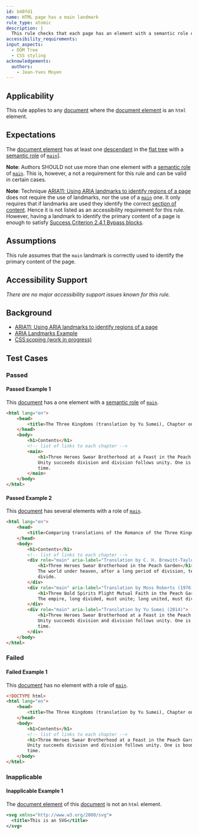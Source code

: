 ```yaml
---
id: b40fd1
name: HTML page has a main landmark
rule_type: atomic
description: |
  This rule checks that each page has an element with a semantic role of `main`
accessibility_requirements:
input_aspects:
  - DOM Tree
  - CSS styling
acknowledgements:
  authors:
    - Jean-Yves Moyen
---
```


## Applicability

This rule applies to any [document][] where the [document element][] is an `html` element.

## Expectations

The [document element][] has at least one [descendant][] in the [flat tree][] with a [semantic role][] of [`main`][main]].

**Note**: Authors SHOULD not use more than one element with a [semantic role][] of [`main`][main]. This is, however, a not a requirement for this rule and can be valid in certain cases.

**Note**: Technique [ARIA11: Using ARIA landmarks to identify regions of a page][tech aria11] does not require the use of landmarks, nor the use of a [`main`][main] one. It only requires that if landmarks are used they identify the correct [section of content][]. Hence it is not listed as an accessibility requirement for this rule. However, having a landmark to identify the primary content of a page is enough to satisfy [Success Criterion 2.4.1 Bypass blocks](https://www.w3.org/WAI/WCAG21/Understanding/bypass-blocks.html).

## Assumptions

This rule assumes that the `main` landmark is correctly used to identify the primary content of the page.

## Accessibility Support

_There are no major accessibility support issues known for this rule._

## Background

- [ARIA11: Using ARIA landmarks to identify regions of a page][tech aria11]
- [ARIA Landmarks Example](https://www.w3.org/TR/wai-aria-practices/examples/landmarks/index.html)
- [CSS scoping (work in progress)](https://drafts.csswg.org/css-scoping/)

## Test Cases

### Passed

#### Passed Example 1

This [document][] has a one element with a [semantic role][] of [`main`][main].

```html
<html lang="en">
	<head>
		<title>The Three Kingdoms (translation by Yu Sumei), Chapter one</title>
	</head>
	<body>
		<h1>Contents</h1>
		<!-- list of links to each chapter -->
		<main>
			<h1>Three Heroes Swear Brotherhood at a Feast in the Peach Garden</h1>
			Unity succeeds division and division follows unity. One is bound to be replaced by the other after a long span of
			time.
		</main>
	</body>
</html>
```

#### Passed Example 2

This [document][] has several elements with a role of [`main`][main].

```html
<html lang="en">
	<head>
		<title>Comparing translations of the Romance of the Three Kingdoms, Chapter one</title>
	</head>
	<body>
		<h1>Contents</h1>
		<!-- list of links to each chapter -->
		<div role="main" aria-label="Translation by C. H. Brewitt-Taylor (1925)">
			<h1>Three Heroes Swear Brotherhood in the Peach Garden</h1>
			The world under heaven, after a long period of division, tends to unite; after a long period of union, tends to
			divide.
		</div>
		<div role="main" aria-label="Translation by Moss Roberts (1976)">
			<h1>Three Bold Spirits Plight Mutual Faith in the Peach Garden</h1>
			The empire, long divided, must unite; long united, must divide. Thus it has ever been.
		</div>
		<div role="main" aria-label="Translation by Yu Sumei (2014)">
			<h1>Three Heroes Swear Brotherhood at a Feast in the Peach Garden</h1>
			Unity succeeds division and division follows unity. One is bound to be replaced by the other after a long span of
			time.
		</div>
	</body>
</html>
```

### Failed

#### Failed Example 1

This [document][] has no element with a role of [`main`][main].

```html
<!DOCTYPE html>
<html lang="en">
	<head>
		<title>The Three Kingdoms (translation by Yu Sumei), Chapter one</title>
	</head>
	<body>
		<h1>Contents</h1>
		<!-- list of links to each chapter -->
		<h1>Three Heroes Swear Brotherhood at a Feast in the Peach Garden</h1>
		Unity succeeds division and division follows unity. One is bound to be replaced by the other after a long span of
		time.
	</body>
</html>
```

### Inapplicable

#### Inapplicable Example 1

The [document element][] of this [document][] is not an `html` element.

```svg
<svg xmlns="http://www.w3.org/2000/svg">
  <title>This is an SVG</title>
</svg>
```

[descendant]: https://dom.spec.whatwg.org/#concept-tree-descendant 'Definition of descendant'
[document]: https://dom.spec.whatwg.org/#concept-document 'Definition of document'
[document element]: https://dom.spec.whatwg.org/#document-element 'Definition of document element'
[flat tree]: https://drafts.csswg.org/css-scoping/#flat-tree 'Definition of flat tree'
[main]: https://www.w3.org/TR/wai-aria-1.1/#main 'The `main` role'
[section of content]: #section-of-content 'Definition of section of content'
[semantic role]: #semantic-role 'Definition of semantic role'
[tech aria11]: https://www.w3.org/WAI/WCAG21/Techniques/aria/ARIA11
